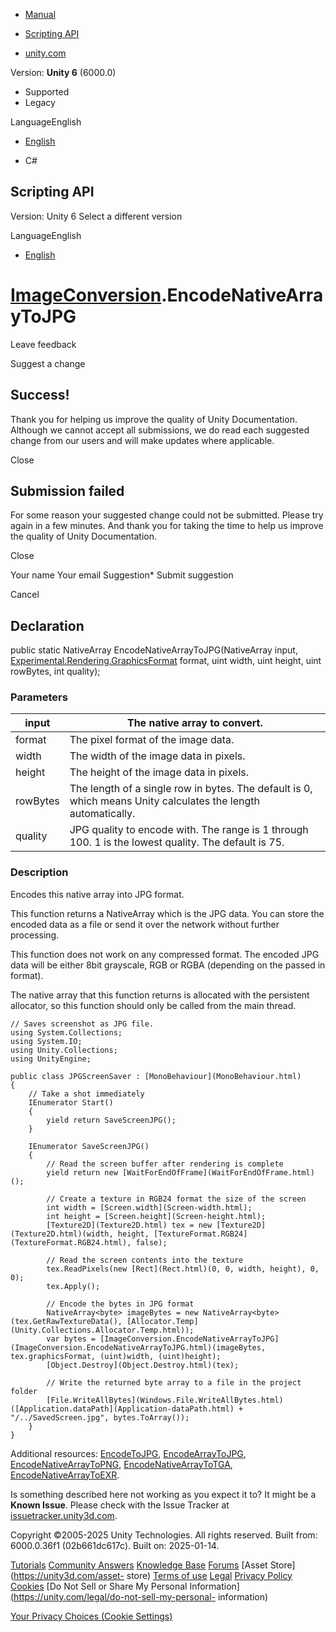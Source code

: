 [ ]()

  * [Manual](../Manual/index.html)
  * [Scripting API](../ScriptReference/index.html)

  * [unity.com](https://unity.com/)

Version: **Unity 6** (6000.0)

  * Supported
  * Legacy

LanguageEnglish

  * [English]()

  * C#

[ ](https://docs.unity3d.com)

## Scripting API

Version: Unity 6 Select a different version

LanguageEnglish

  * [English]()

#  [ImageConversion](ImageConversion.html).EncodeNativeArrayToJPG

Leave feedback

Suggest a change

## Success!

Thank you for helping us improve the quality of Unity Documentation. Although
we cannot accept all submissions, we do read each suggested change from our
users and will make updates where applicable.

Close

## Submission failed

For some reason your suggested change could not be submitted. Please <a>try
again</a> in a few minutes. And thank you for taking the time to help us
improve the quality of Unity Documentation.

Close

Your name Your email Suggestion* Submit suggestion

Cancel

[ ]()

## Declaration

public static NativeArray<byte> EncodeNativeArrayToJPG(NativeArray<T> input,
[Experimental.Rendering.GraphicsFormat](Experimental.Rendering.GraphicsFormat.html)
format, uint width, uint height, uint rowBytes, int quality);

### Parameters

input | The native array to convert.  
---|---  
format | The pixel format of the image data.  
width | The width of the image data in pixels.  
height | The height of the image data in pixels.  
rowBytes | The length of a single row in bytes. The default is 0, which means Unity calculates the length automatically.  
quality | JPG quality to encode with. The range is 1 through 100. 1 is the lowest quality. The default is 75.  
  
### Description

Encodes this native array into JPG format.

This function returns a NativeArray<byte> which is the JPG data. You can store
the encoded data as a file or send it over the network without further
processing.  
  
This function does not work on any compressed format. The encoded JPG data
will be either 8bit grayscale, RGB or RGBA (depending on the passed in
format).  
  
The native array that this function returns is allocated with the persistent
allocator, so this function should only be called from the main thread.

    
    
    // Saves screenshot as JPG file.
    using System.Collections;
    using System.IO;
    using Unity.Collections;
    using UnityEngine;  
      
    public class JPGScreenSaver : [MonoBehaviour](MonoBehaviour.html)
    {
        // Take a shot immediately
        IEnumerator Start()
        {
            yield return SaveScreenJPG();
        }  
      
        IEnumerator SaveScreenJPG()
        {
            // Read the screen buffer after rendering is complete
            yield return new [WaitForEndOfFrame](WaitForEndOfFrame.html)();  
      
            // Create a texture in RGB24 format the size of the screen
            int width = [Screen.width](Screen-width.html);
            int height = [Screen.height](Screen-height.html);
            [Texture2D](Texture2D.html) tex = new [Texture2D](Texture2D.html)(width, height, [TextureFormat.RGB24](TextureFormat.RGB24.html), false);  
      
            // Read the screen contents into the texture
            tex.ReadPixels(new [Rect](Rect.html)(0, 0, width, height), 0, 0);
            tex.Apply();  
      
            // Encode the bytes in JPG format
            NativeArray<byte> imageBytes = new NativeArray<byte>(tex.GetRawTextureData(), [Allocator.Temp](Unity.Collections.Allocator.Temp.html));
            var bytes = [ImageConversion.EncodeNativeArrayToJPG](ImageConversion.EncodeNativeArrayToJPG.html)(imageBytes, tex.graphicsFormat, (uint)width, (uint)height);
            [Object.Destroy](Object.Destroy.html)(tex);  
      
            // Write the returned byte array to a file in the project folder
            [File.WriteAllBytes](Windows.File.WriteAllBytes.html)([Application.dataPath](Application-dataPath.html) + "/../SavedScreen.jpg", bytes.ToArray());
        }
    }
    

Additional resources: [EncodeToJPG](ImageConversion.EncodeToJPG.html),
[EncodeArrayToJPG](ImageConversion.EncodeArrayToJPG.html),
[EncodeNativeArrayToPNG](ImageConversion.EncodeNativeArrayToPNG.html),
[EncodeNativeArrayToTGA](ImageConversion.EncodeNativeArrayToTGA.html),
[EncodeNativeArrayToEXR](ImageConversion.EncodeNativeArrayToEXR.html).

Is something described here not working as you expect it to? It might be a
**Known Issue**. Please check with the Issue Tracker at
[issuetracker.unity3d.com](https://issuetracker.unity3d.com).

Copyright ©2005-2025 Unity Technologies. All rights reserved. Built from:
6000.0.36f1 (02b661dc617c). Built on: 2025-01-14.

[Tutorials](https://unity3d.com/learn) [Community
Answers](https://answers.unity3d.com) [Knowledge
Base](https://support.unity3d.com/hc/en-us)
[Forums](https://forum.unity3d.com) [Asset Store](https://unity3d.com/asset-
store) [Terms of use](https://docs.unity3d.com/Manual/TermsOfUse.html)
[Legal](https://unity.com/legal) [Privacy
Policy](https://unity.com/legal/privacy-policy)
[Cookies](https://unity.com/legal/cookie-policy) [Do Not Sell or Share My
Personal Information](https://unity.com/legal/do-not-sell-my-personal-
information)

[Your Privacy Choices (Cookie Settings)](javascript:void\(0\);)

